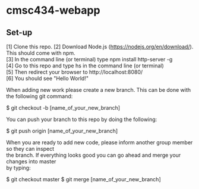# cmsc434-webapp

## Set-up

[1] Clone this repo. 
[2] Download Node.js (https://nodejs.org/en/download/). This should come with npm. <br />
[3] In the command line (or terminal) type npm install http-server -g <br />
[4] Go to this repo and type hs in the command line (or terminal) <br />
[5] Then redirect your browser to http://localhost:8080/ <br />
[6] You should see "Hello World!" <br />

When adding new work please create a new branch. This can be done with the following git command: <br /> 

$ git checkout -b [name_of_your_new_branch] <br />

You can push your branch to this repo by doing the following: <br />

$ git push origin [name_of_your_new_branch]

When you are ready to add new code, please inform another group member so they can inspect </br>
the branch. If everything looks good you can go ahead and merge your changes into master </br>
by typing: 

$ git checkout master
$ git merge [name_of_your_new_branch]
